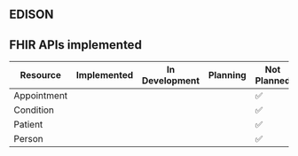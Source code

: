 ## EDISON

## FHIR APIs implemented

| Resource  | Implemented | In Development | Planning | Not Planned |
| --------- | ----------- | -------------- | -------- | ----------- |
| Appointment |  |  |  | :white_check_mark: |
| Condition |  |  |  | :white_check_mark: |
| Patient |  |  |  | :white_check_mark: |
| Person |  |  |  | :white_check_mark: |
